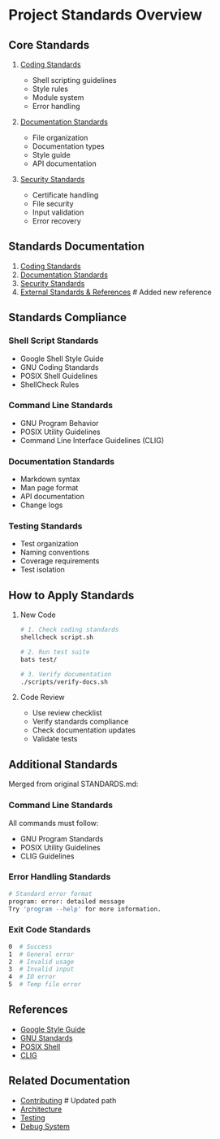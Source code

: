 # Project Standards Overview

## Core Standards

1. [Coding Standards](coding.md)
   - Shell scripting guidelines
   - Style rules
   - Module system
   - Error handling

2. [Documentation Standards](documentation.md)
   - File organization
   - Documentation types
   - Style guide
   - API documentation

3. [Security Standards](security.md)
   - Certificate handling
   - File security
   - Input validation
   - Error recovery

## Standards Documentation

1. [Coding Standards](coding.md)
2. [Documentation Standards](documentation.md)
3. [Security Standards](security.md)
4. [External Standards & References](references.md)  # Added new reference

## Standards Compliance

### Shell Script Standards

- Google Shell Style Guide
- GNU Coding Standards
- POSIX Shell Guidelines
- ShellCheck Rules

### Command Line Standards

- GNU Program Behavior
- POSIX Utility Guidelines
- Command Line Interface Guidelines (CLIG)

### Documentation Standards

- Markdown syntax
- Man page format
- API documentation
- Change logs

### Testing Standards

- Test organization
- Naming conventions
- Coverage requirements
- Test isolation

## How to Apply Standards

1. New Code

   ```bash
   # 1. Check coding standards
   shellcheck script.sh
   
   # 2. Run test suite
   bats test/
   
   # 3. Verify documentation
   ./scripts/verify-docs.sh
   ```

2. Code Review
   - Use review checklist
   - Verify standards compliance
   - Check documentation updates
   - Validate tests

## Additional Standards

Merged from original STANDARDS.md:

### Command Line Standards

All commands must follow:

- GNU Program Standards
- POSIX Utility Guidelines
- CLIG Guidelines

### Error Handling Standards

```bash
# Standard error format
program: error: detailed message
Try 'program --help' for more information.
```

### Exit Code Standards

```bash
0  # Success
1  # General error
2  # Invalid usage
3  # Invalid input
4  # IO error
5  # Temp file error
```

## References

- [Google Style Guide](https://google.github.io/styleguide/shellguide.html)
- [GNU Standards](https://www.gnu.org/prep/standards/)
- [POSIX Shell](https://pubs.opengroup.org/onlinepubs/9699919799/utilities/V3_chap02.html)
- [CLIG](https://clig.dev/)

## Related Documentation

- [Contributing](../../CONTRIBUTING.md)     # Updated path
- [Architecture](../dev/architecture.md)
- [Testing](../testing/README.md)
- [Debug System](../tech/debug.md)
